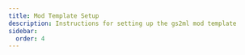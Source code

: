 ```yaml
---
title: Mod Template Setup
description: Instructions for setting up the gs2ml mod template
sidebar:
  order: 4
---
```


